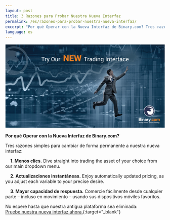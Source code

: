 ```yaml
---
layout: post
title: 3 Razones para Probar Nuestra Nueva Interfaz
permalink: /es/razones-para-probar-nuestra-nueva-interfaz/
excerpt: "Por qué Operar con la Nueva Interfaz de Binary.com? Tres razones simples para cambiar de forma permanente a nuestra nueva interfaz..."
language: es
---
```



<a href="https://www.binary.com/trading?l=ES&utm_source=social&utm_medium=blog&utm_content=text&utm_campaign=whatsnew" target="_blank"><img src="/images/FB-ads5.jpg" alt=""></a>

**Por qué Operar con la Nueva Interfaz de Binary.com?**

Tres razones simples para cambiar de forma permanente a nuestra nueva interfaz: 

&nbsp;&nbsp;&nbsp;&nbsp;**1. Menos clics.** Dive straight into trading the asset of your choice from our main dropdown menu.

&nbsp;&nbsp;&nbsp;&nbsp;**2. Actualizaciones instantáneas.** Enjoy automatically updated pricing, as you adjust each variable to your precise desire.

&nbsp;&nbsp;&nbsp;&nbsp;**3. Mayor capacidad de respuesta.** Comercie fácilmente desde cualquier parte – incluso en movimiento – usando sus dispositivos móviles favoritos.

No espere hasta que nuestra antigua plataforma sea eliminada:<br>
[Pruebe nuestra nueva interfaz ahora.](https://www.binary.com/trading?l=ES&utm_source=social&utm_medium=blog&utm_content=text&utm_campaign=whatsnew){:target="_blank"}

